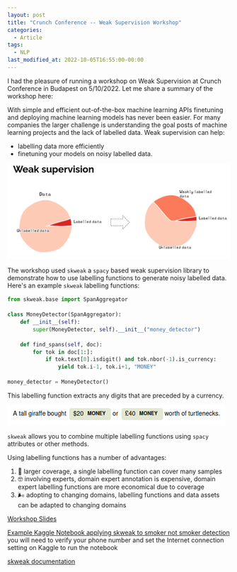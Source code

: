 ```yaml
---
layout: post
title: "Crunch Conference -- Weak Supervision Workshop"
categories:
  - Article
tags:
  - NLP
last_modified_at: 2022-10-05T16:55:00-00:00
---
```


I had the pleasure of running a workshop on Weak Supervision at Crunch Conference in Budapest on 5/10/2022. Let me share a summary of the workshop here:

With simple and efficient out-of-the-box machine learning APIs finetuning and deploying machine learning models has never been easier.
For many companies the larger challenge is understanding the goal posts of machine learning projects and the lack of labelled data.
Weak supervision can help:
- labelling data more efficiently 
- finetuning your models on noisy labelled data.

![Weak supervision](/assets/weak_supervision_slide.png)

The workshop used `skweak` a `spacy` based weak supervision library to demonstrate how to use labelling functions to generate noisy labelled data.
Here's an example `skweak` labelling functions:

```python
from skweak.base import SpanAggregator

class MoneyDetector(SpanAggregator):
    def __init__(self):
        super(MoneyDetector, self).__init__("money_detector")

    def find_spans(self, doc):
        for tok in doc[1:]:
            if tok.text[0].isdigit() and tok.nbor(-1).is_currency:
                yield tok.i-1, tok.i+1, "MONEY"

money_detector = MoneyDetector()
```

This labelling function extracts any digits that are preceded by a currency.

![Money detector](/assets/tall_giraffe_money.png)

`skweak` allows you to combine multiple labelling functions using `spacy` attributes or other methods.

Using labelling functions has a number of advantages:
1. 💪 larger coverage, a single labelling function can cover many samples
2. 🤓 involving experts, domain expert annotation is expensive, domain expert labelling functions are more economical due to coverage
3. 🌬️ adopting to changing domains, labelling functions and data assets can be adapted to changing domains

[Workshop Slides](https://docs.google.com/presentation/d/1mTF9JvwBwVj27e9pKP7sQ7gOpb343YaeGr0Y0G7A9i0/edit?usp=sharing)

[Example Kaggle Notebook applying skweak to smoker not smoker detection](https://www.kaggle.com/code/chrisswartml/smoker-not-smoker)
you will need to verify your phone number and set the Internet connection setting on Kaggle to run the notebook

[skweak documentation](https://github.com/NorskRegnesentral/skweak/wiki/Step-1:-Labelling-functions)